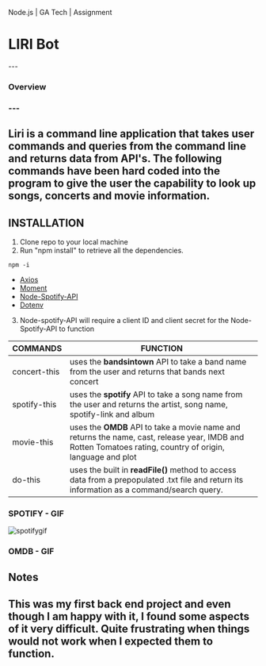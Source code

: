 Node.js | GA Tech | Assignment

<h1>LIRI Bot</h1>
---


<h3>Overview<h3>
---

Liri is a command line application that takes user commands and queries from the command line and returns data from API's. The following commands have been hard coded into the program to give the user the capability to look up songs, concerts and movie information.
---

INSTALLATION
---
1. Clone repo to your local machine
2. Run "npm install" to retrieve all the dependencies.

```
npm -i
```

  - [Axios](https://www.npmjs.com/package/axios)
  - [Moment](https://www.npmjs.com/package/moment)
  - [Node-Spotify-API](https://www.npmjs.com/package/node-spotify-api)
  - [Dotenv](https://www.npmjs.com/package/dotenv)

3. Node-spotify-API will require a client ID and client secret for the Node-Spotify-API to function


COMMANDS | FUNCTION
---------|---------
concert-this | uses the **bandsintown** API to take a band name from the user and returns that bands next concert
spotify-this | uses the **spotify** API to take a song name from the user and returns the artist, song name, spotify-link and album 
movie-this | uses the **OMDB** API to take a movie name and returns the name, cast, release year, IMDB and Rotten Tomatoes rating, country of origin, language and plot 
do-this | uses the built in **readFile()** method to access data from a prepopulated .txt file and return its information as a command/search query.


### SPOTIFY - GIF

![spotifygif](https://user-images.githubusercontent.com/44001036/52171352-87620080-2729-11e9-80e2-6fb92dc8f999.gif)

### OMDB - GIF



<h2>Notes<h2>
<p>This was my first back end project and even though I am happy with it, I found some aspects of it very difficult. Quite frustrating when things would not work when I expected them to function.<p>
